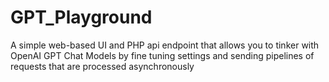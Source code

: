 # GPT_Playground
A simple web-based UI and PHP api endpoint that allows you to tinker with OpenAI GPT Chat Models by fine tuning settings and sending pipelines of requests that are processed asynchronously
